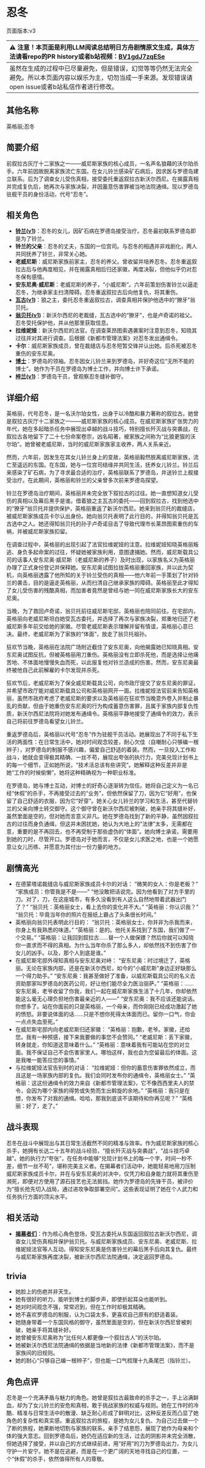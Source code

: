 # 忍冬
页面版本:v3
 

| :warning: 注意！本页面是利用LLM阅读总结明日方舟剧情原文生成，具体方法请看repo的PR history或者b站视频：[BV1gdJ7zqESe](https://www.bilibili.com/video/BV1gdJ7zqESe/)         |
|:----------------------------|
| 虽然在生成的过程中已尽量避免，但是错误，幻觉等等仍然无法完全避免。所以本页面内容以娱乐为主，切勿当成一手来源。发现错误请open issue或者b站私信作者进行修改。|



## 其他名称
英格丽;忍冬
## 简要介绍
前叙拉古灰厅十二家族之一——威尼斯家族的核心成员，一名声名狼藉的沃尔珀杀手。六年前因故脱离家族流亡东国。在女儿铃兰感染矿石病后，因求医与罗德岛建立联系。后为了调查女儿受伤真相，接受委托重返叙拉古新沃尔西尼。在揭露真相并完成复仇后，她再次与家族决裂，并因蓄意伤害罪被当地法院通缉。现以罗德岛驻舰干员的身份活动，代号“忍冬”。
## 相关角色
-   **[铃兰](char_358_lisa.md)([v1](../chars/char_358_lisa.md))**：忍冬的女儿，因矿石病在罗德岛接受治疗。忍冬最初联系罗德岛即是为了铃兰。
-   **铃兰的父亲**：忍冬的丈夫，东国的一位宫司。与忍冬的相遇并非戏剧化，两人共同抚养了铃兰，非常关心她。
-   **老威尼斯**：威尼斯家族前家主，忍冬的养父。曾收留并培养忍冬。忍冬重返叙拉古后与他再度相见，并在揭露真相后归还家徽，再度决裂，但他似乎仍对忍冬保有感情。
-   **安东尼奥·威尼斯**：老威尼斯的养子，“小威尼斯”。六年前策划伤害铃兰以逼走忍冬，为继承家主扫清障碍。忍冬重返叙拉古后向他复仇，将其重伤。
-   **[瓦古](extended_char_wa_gu.md)([v1](../chars/extended_char_wa_gu.md))**：狼之主，委托忍冬重返叙拉古，调查真相并保护他选中的“獠牙”翁贝托。
-   **[翁贝托](extended_char_weng_bei_tuo.md)([v1](../chars/extended_char_weng_bei_tuo.md))**：新沃尔西尼的老裁缝，瓦古选中的“獠牙”，也是卢奇诺的祖父。忍冬受托保护他，并从他那里获取信息。
-   **拉维妮娅**：新沃尔西尼的法官。在调查莱昂图索遇袭案时注意到忍冬，知晓其过往并对其进行调查。后根据《新都市管理法案》对忍冬发出通缉令。
-   **卡尔**：威尼斯家族成员，曾在裁缝店与忍冬短暂交锋并认出她。后杀死被忍冬重伤的安东尼奥。
-   **[博士](extended_char_bo_shi.md)**：罗德岛的领袖。忍冬因女儿铃兰来到罗德岛，并好奇这位“无所不能的博士”。她作为干员在罗德岛为博士工作，并向博士许下承诺。
-   **[梓兰](char_278_orchid.md)([v1](../chars/char_278_orchid.md))**：罗德岛干员，曾观察忍冬缝补御守。
## 详细介绍
英格丽，代号忍冬，是一名沃尔珀女性，出身于以冷酷和暴力著称的叙拉古。她曾是叙拉古灰厅十二家族之一——威尼斯家族的核心成员。在威尼斯家族扩张势力的年代，她在多起暗杀任务中展现出卓越的战斗技巧，特别擅长歼灭战与突袭战，在叙拉古各地留下了二十七份命案卷宗，凶名昭著，被家族之间称为“比狼更狠的沃尔珀”。她曾被老威尼斯，当时的威尼斯家族家主收养，两人关系亲近。

然而，六年前，因发生在其女儿铃兰身上的变故，英格丽毅然脱离威尼斯家族，流亡至遥远的东国。在东国，她与一位宫司结缘并共同生活，抚养女儿铃兰。铃兰后来感染了矿石病，为了寻求最合适的治疗，英格丽联系了罗德岛，并送铃兰上舰接受治疗。在此期间，英格丽和铃兰的父亲曾多次前来罗德岛探望。

铃兰在罗德岛治疗期间，英格丽并未完全放下叙拉古的过往。她一直想知道女儿受伤的真相以及幕后黑手是谁。借着狼之主瓦古的委托——回到叙拉古，找到他选中的“獠牙”翁贝托并提供保护，英格丽重返了新沃尔西尼。她来到翁贝托的裁缝店，被威尼斯家族成员卡尔认出身份。她向翁贝托表明了此行目的，并得知翁贝托是瓦古选中之人。她还得知翁贝托的孙子卢奇诺目击了导致代理市长莱昂图索重伤的车祸，并被威尼斯家族扣留。

在调查过程中，英格丽的出现引起了法官拉维妮娅的注意。拉维妮娅知晓英格丽叛逃、身负多起命案的过往，怀疑她被家族利用，意图逮捕她。然而，威尼斯载具公司的话事人安东尼奥·威尼斯（老威尼斯的养子）及时出现，以家族名义为英格丽办理了正式身份登记并保释她。安东尼奥试图拉拢英格丽重回家族，并以此为契机，向英格丽透露了他所知的关于铃兰受伤的真相——他六年前一手策划了针对铃兰的袭击，目的是逼走英格丽，从而扫清自己继承家族的障碍。英格丽至此才得知了女儿受伤害的残酷真相，而加害者竟然是曾经与她一同在威尼斯家族长大的安东尼奥。

当晚，为了救回卢奇诺，翁贝托前往威尼斯宅邸，英格丽也陪同前往。在宅邸内，英格丽向老威尼斯坦白她受瓦古委托，并选择了再次与家族决裂，郑重地归还了老威尼斯多年前交给她的家徽。尽管老威尼斯表示理解并留有情谊，英格丽心意已决。最终，老威尼斯为了家族的“体面”，放走了翁贝托祖孙。

狂欢节当晚，英格丽在法院广场附近截住了安东尼奥，向他揭露她已知晓真相。安东尼奥试图反抗，但被英格丽用刀重伤。英格丽没有立即杀死他，而是选择让他痛苦地、不体面地慢慢失血而死，以此报复他对铃兰造成的伤害。然而，安东尼奥最终被他自己此前解雇的卡尔发现并杀死。

狂欢节后，老威尼斯为了保全威尼斯载具公司，向市政厅提交了安东尼奥的罪证，并希望市政厅能对威尼斯载具公司和英格丽网开一面。拉维妮娅法官前来告知英格丽，虽然市政府考虑了老威尼斯的要求以及英格丽在狂欢节当晚意外卷入并制止暴乱的贡献，但由于她重伤安东尼奥的行为构成蓄意伤害罪，且属于家族内部复仇性质，新沃尔西尼法院将对她发布通缉令。英格丽平静地接受了通缉令的效力，表示自己将前往罗德岛看望女儿铃兰。

重返罗德岛后，英格丽以代号“忍冬”作为驻舰干员活动。她展现出了不同于私下生活的两面性：在日常生活中，她对时间观念较差，耐心欠佳（自嘲耐心只够编一根辫子），对罗德岛的制服不感兴趣，偏爱自己舒适的着装。然而，一旦投入工作和战斗，她就会变得极其精确、一丝不苟，展现出夸张的执行力，完美兑现计划书上的每一个细节，正如她所说，“技术活总该有些讲究”。她解释这种反差并非是她“工作的时候偷懒”。她将这种精确视为一种职业标准。

在罗德岛，她与博士互动，对博士的好奇心逐渐转为信任。她将自己定义为一名已经“休假”的杀手，不再接受过去的“业务”，但依然保留了刀，因为它“好用”，也保留了自己舒适的衣服，因为它“好穿”。她关心女儿铃兰的学习和生活，甚至代替铃兰的父亲向博士转交御守。这个御守曾在新沃尔西尼被刺破，她亲手将其缝补好，虽然里面是空的，但对她而言意义非凡。她在罗德岛找到了新的平静，虽然因叙拉古的过往而身负通缉，但这并未困扰她，她认为大地上的“法律”太多，无需都在意，重要的是不再回去，也不再受制于那些虚伪的“体面”。她向博士承诺，需要用到她的刀时，尽管开口。罗德岛对于她而言，不仅是女儿求医之地，也是一个她愿意让女儿历练、并愿意为其付出一份力量的地方。
## 剧情高光
*   在德蒙塔诺裁缝店与威尼斯家族成员卡尔的对话：
    “微笑的女人：你是老板？”
    “家族成员：你管我是不是——”
    “他没敢把话说完。因为他看到了对方手里的刀。对了，刀，在这座城市，有多久没看到有人这么自然地带着武器出门了？”
    “翁贝托：英格丽女士，看上去你的变化并不大。”
    “英格丽：你认识我？”
    “翁贝托：毕竟当年你的照片在报纸上霸占了头条很长时间。”
*   英格丽向翁贝托表明此行目的：
    “翁贝托：英格丽女士，你并非为杀我而来，你身上有我熟悉的味道。”
    “英格丽：是的。他托关系找到了东国，我们做了一个交易。”
    “英格丽：让我回到叙拉古......替一个人做保镖？然后你就可以知晓你一直求而不得的真相。为什么当年你杀了那么多人，却依然找不到伤害了你女儿的凶手。以及，那个人到底是谁。”
*   在威尼斯宅邸外得知真相与安东尼奥对峙：
    “安东尼奥：时过境迁了，英格丽。无论在家族内部，还是在新沃尔西尼，如今的“小威尼斯”身边正好缺那么一个得力助手。”
    “安东尼奥：我甚至做好了准备，以威尼斯载具公司的名义去资助那家叫罗德岛的医药公司，好让他们能尽全力医治丽萨。”
    “英格丽：......安东尼奥，老爷收留了你我，我们一起在威尼斯家族生活了十几年，你却依然能这么毫无心理负担地伤害最亲近的人——”
    “安东尼奥：我不应该还能说话。你想多了。站在你面前的只是英格丽，一个母亲，而你刚刚已经成功激起了她的愤怒。非要说体面的话......只是不想你死得太体面而已。留你一口气，你会一点点失血至死。”
*   在威尼斯宅邸内向老威尼斯归还家徽：
    “英格丽：抱歉，老爷。家徽，还给您。我有一种预感，接下来我要做的事您不会赞同。”
    “老威尼斯：丢下家徽，转身就走，你知道这意味着什么。”
    “英格丽：意味着我有可能站在您的对立面。我不保证自己不会伤害家里人。哪怕这样，我也会为您留最后的体面。这是我唯一能答应您的事情。”
*   与拉维妮娅法官告别时的对话：
    “拉维妮娅：但你的蓄意伤害罪依然成立，而且这是一场家族内部的复仇。我们会同时发布你的通缉令，英格丽女士。”
    “英格丽：这这份通缉令的效力来自《新都市管理法案》，它不像西西里夫人的禁令，会因为哪个家族的得势或失势而生出斡旋的余地。”
    “英格丽：我只是在想，你发布了对我的通缉。哈哈，那我到底该不该期待和你再见呢？”
    “英格丽：好了，走了。”
## 战斗表现
忍冬在战斗中展现出与其日常生活截然不同的精准与效率。作为威尼斯家族的核心杀手，她拥有长达二十五年的战斗经验，“擅长歼灭战与突袭战”，“战斗技巧卓越”。她的执行力“夸张”，在任务中能够“兑现计划书上的每一个字，时间一秒不差，细节一丝不苟”，堪称完美主义者。在揭幕者们活动中，她能轻易地用刀压制威尼斯家族成员卡尔，并在与安东尼奥的对决中，仅凭刀和自身能力就将其重伤至濒死，即便对方使用了源石技艺也无法抵挡。她作为罗德岛的先锋干员，被评价为“擅长抢先切入战局，通过进攻争取部署空间”。这些表现证明了她在个人武力和任务执行方面的顶尖水平。
## 相关活动
-   **[揭幕者们](../stories/act38side.md)**：作为核心角色登场，受瓦古委托从东国返回叙拉古新沃尔西尼，调查女儿受伤真相并保护翁贝托。与威尼斯家族成员、安东尼奥、老威尼斯、拉维妮娅法官等人互动。得知安东尼奥是伤害铃兰的幕后黑手后向其复仇。最终与威尼斯家族再度决裂，被新沃尔西尼法院通缉，决定返回罗德岛。
## trivia
*   她脸上的伤疤并非天生。
*   她有很好的听力，能听到博士的脚步声，即使折起耳朵也能听到。
*   她对时间观念不强，常常迟到，但在工作时却极其精确。
*   她不喜欢罗德岛的制服，认为口袋太多，更喜欢自己原有的舒适着装。
*   她随身带着一个东国风格的御守，虽然里面是空的，但在新沃尔西尼曾被刺破，她亲手将其缝补好。
*   她曾被安东尼奥称为“比任何人都更像一个叙拉古人”的沃尔珀。
*   她被新沃尔西尼法院通缉的依据是当地新的法律《新都市管理法案》，而不是家族间的旧规则。
*   她的耐心“只够自己编一根辫子”，但也能一口气梳理十九条尾巴（指铃兰）。
## 角色点评
忍冬是一个充满矛盾与魅力的角色。她曾是叙拉古最致命的杀手之一，手上沾满鲜血，却为了女儿铃兰的安危和真相，敢于挑战家族的权威与规则。她在工作时的冷酷、精准与日常生活中的散漫、缺乏耐心形成了鲜明对比，这种反差反而凸显了她角色的复杂性和真实感。重返叙拉古的旅程，是她为女儿复仇、为自己过去做一个了断的旅程，她果断地切割与家族的联系，亲手了结恩怨，展现了她作为母亲和个体的强大意志。回到罗德岛后，她仍在适应新的生活，过去的阴影并未完全消散，但她选择了接受，并以自己的方式继续前进，用“好用”的刀为罗德岛出力，为女儿守护一片安宁。她不是在逃避，而是在一个更广阔的天地寻找自己的位置，一个“休假”的杀手，依然值得所有人的尊敬。